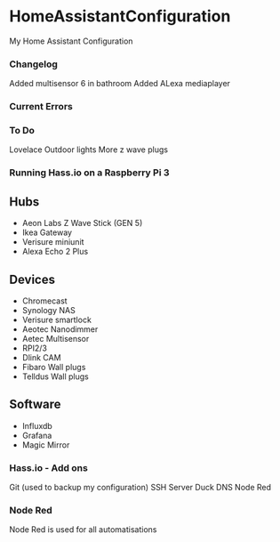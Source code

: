 # HomeAssistantConfiguration
My Home Assistant Configuration


### Changelog
Added multisensor 6 in bathroom
Added ALexa mediaplayer

### Current Errors


### To Do

Lovelace
Outdoor lights
More z wave plugs

### Running Hass.io on a Raspberry Pi 3


## Hubs
* Aeon Labs Z Wave Stick (GEN 5)
* Ikea Gateway
* Verisure miniunit
* Alexa Echo 2 Plus

## Devices
* Chromecast
* Synology NAS
* Verisure smartlock
* Aeotec Nanodimmer
* Aetec Multisensor 
* RPI2/3
* Dlink CAM
* Fibaro Wall plugs
* Telldus Wall plugs

## Software
* Influxdb
* Grafana
* Magic Mirror


### Hass.io - Add ons
Git (used to backup my configuration)
SSH Server
Duck DNS
Node Red

### Node Red
Node Red is used for all automatisations


